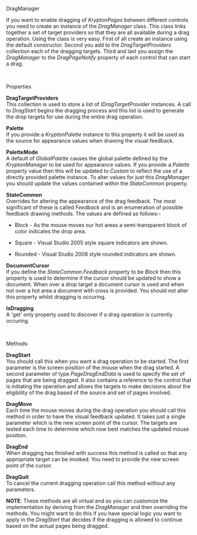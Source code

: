 DragManager

If you want to enable dragging of *KryptonPages* between different controls you
need to create an instance of the *DragManager* class. This class links together
a set of target providers so that they are all available during a drag
operation. Using the class is very easy. First of all create an instance using
the default constructor. Second you add to the *DragTargetProviders* collection
each of the dragging targets. Third and last you assign the *DragManager* to the
*DragPageNotify* property of each control that can start a drag.

 

Properties

**DragTargetProviders**  
This collection is used to store a list of *IDragTargetProvider* instances. A
call to *DragStart* begins the dragging process and this list is used to
generate the drop targets for use during the entire drag operation.

**Palette**  
If you provide a *KryptonPalette* instance to this property it will be used as
the source for appearance values when drawing the visual feedback.

**PaletteMode**  
A default of *GlobalPalette* causes the global palette defined by the
*KryptonManager* to be used for appearance values. If you provide a *Palette*
property value then this will be updated to *Custom* to reflect the use of a
directly provided palette instance. To alter values for just this *DragManager*
you should update the values contained within the *StateCommon* property.

**StateCommon**  
Overrides for altering the appearance of the drag feedback. The most significant
of these is called *Feedback* and is an enumeration of possible feedback drawing
methods. The values are defined as follows:-

-   Block - As the mouse moves our hot areas a semi-transparent block of color
    indicates the drop area.

-   Square - Visual Studio 2005 style square indicators are shown.

-   Rounded - Visual Studio 2008 style rounded indicators are shown.

**DocumentCursor**  
If you define the *StateCommon.Feedback* property to be *Block* then this
property is used to determine if the cursor should be updated to show a
document. When over a drop target a document cursor is used and when not over a
hot area a document with cross is provided. You should not alter this property
whilst dragging is occuring.

**IsDragging**  
A 'get' only property used to discover if a drag operation is currently
occuring.

 

Methods

**DragStart**  
You should call this when you want a drag operation to be started. The first
parameter is the screen position of the mouse when the drag started. A second
parameter of type *PageDragEndData* is used to specify the set of pages that are
being dragged. It also contains a reference to the control that is initiating
the operation and allows the targets to make decisions about the eligibility of
the drag based of the source and set of pages involved.

**DragMove**  
Each time the mouse moves during the drag operation you should call this method
in order to have the visual feedback updated. It takes just a single parameter
which is the new screen point of the cursor. The targets are tested each time to
determine which now best matches the updated mouse position.

**DragEnd**  
When dragging has finished with success this method is called so that any
appropriate target can be invoked. You need to provide the new screen point of
the cursor.

**DragQuit**  
To cancel the current dragging operation call this method without any
parameters.

  
**NOTE**: These methods are all virtual and so you can customize the
implementation by deriving from the *DragManager* and then overriding the
methods. You might want to do this if you have special logic you want to apply
in the *DragStart* that decides if the dragging is allowed to continue based on
the actual pages being dragged.
